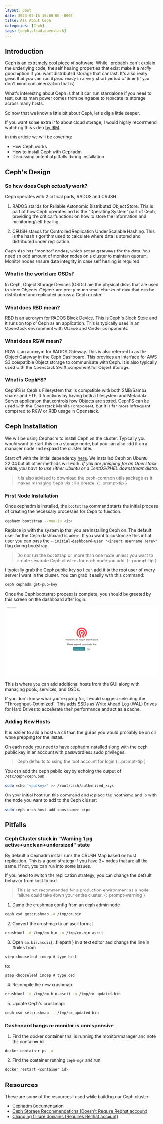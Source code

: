 ```yaml
---
layout: post
date: 2023-07-16 16:00:00 -0600
title: All About Ceph
categories: [Ceph]
tags: [ceph,cloud,openstack]
---
```


## Introduction

Ceph is an extremely cool piece of software. While I probably can't explain the underlying code, the self healing properties that exist make it a *really* good option if you want distributed storage that can last. It's also really great that you can run it prod ready in a very short period of time (if you don't mind containerization that is)

What's interesting about Ceph is that it can run standalone if you need to test, but its main power comes from being able to replicate its storage across many hosts.

So now that we know a little bit about Ceph, let's dig a little deeper. 

If you want some extra info about cloud storage, I would highly recommend watching this video [by IBM](https://www.youtube.com/watch?v=O-XBhVv2pgE&pp=ygUWaW50cm8gdG8gY2xvdWQgc3RvcmFnZQ%3D%3D).

In this article we will be covering:

- How Ceph works
- How to install Ceph with Cephadm
- Discussing potential pitfalls during installation

## Ceph's Design

### So how does Ceph *actually* work?

Ceph operates with 2 critical parts, RADOS and CRUSH.

1. RADOS stands for Reliable Autonomic Distributed Object Store. This is part of how Ceph operates and is the "Operating System" part of Ceph, providing the critical functions on how to store the information and monitoring/self healing.

2. CRUSH stands for Controlled Replication Under Scalable Hashing. This is the hash algorithm used to calculate where data is stored and distributed under replication. 

Ceph also has "monitor" nodes, which act as gateways for the data. You need an odd amount of monitor nodes on a cluster to maintain quorum. Monitor nodes ensure data integrity in case self healing is required.

### What in the world are OSDs?

In Ceph, Object Storage Devices (OSDs) are the physical disks that are used to store Objects. Objects are pretty much small chunks of data that can be distributed and replicated across a Ceph cluster.

### What does RBD mean?

RBD is an acronym for RADOS Block Device. This is Ceph's Block Store and it runs on top of Ceph as an application. This is typically used in an Openstack environment with Glance and Cinder components. 

### What does RGW mean?

RGW is an acronym for RADOS Gateway. This is also referred to as the Object Gateway in the Ceph Dashboard. This provides an interface for AWS S3 compatible Object storage to communicate with Ceph. It is also typically used with the Openstack Swift component for Object Storage.

### What is CephFS?

CephFS is Ceph's Filesystem that is compatible with both SMB/Samba shares and FTP. It functions by having both a filesystem and Metadata Server application that controls how Objects are stored. CephFS can be used with the Openstack Manila component, but it is far more infrequent compared to RGW or RBD usage in Openstack.

## Ceph Installation

We will be using Cephadm to install Ceph on the cluster. Typically you would want to start this on a storage node, but you can also add it on a manager node and expand the cluster later. 

Start off with the initial dependency [here](https://docs.ceph.com/en/latest/cephadm/install/#distribution-specific-installations). We installed Ceph on Ubuntu 22.04 but all other methods will work. *If you are prepping for an Openstack install, you have to use either Ubuntu or a CentOS/RHEL downstream distro*.

> It is also advised to download the ceph-common utils package as it makes managing Ceph via cli a breeze.
{: .prompt-tip }

### First Node Installation

Once cephadm is installed, the ``bootstrap`` command starts the initial process of creating the necessary processes for Ceph to function. 

```bash
cephadm bootstrap --mon-ip <ip>
```

Replace ip with the system ip that you are installing Ceph on. The default user for the Ceph dashboard is ``admin``. If you want to customize this initial user you can pass the ``--initial-dashboard-user "<insert username here>"`` flag during bootstrap.

> Do *not* run the bootstrap on more than one node unless you want to create separate Ceph clusters for each node you add.
{: .prompt-tip }

I typically grab the Ceph public key so I can add it to the root user of every server I want in the cluster. You can grab it easily with this command:

```bash
ceph cephadm get-pub-key
```

Once the Ceph bootstrap process is complete, you should be greeted by this screen on the dashboard after login:

![Ceph Dashboard Expand Cluster page](assets/images/Ceph%20Dashboard%20Expand%20Cluster.png)   

This is where you can add additional hosts from the GUI along with managing pools, services, and OSDs. 

If you don't know what you're going for, I would suggest selecting the "Throughput-Optimized". This adds SSDs as Write Ahead Log (WAL) Drives for Hard Drives to accelerate their performance and act as a cache.


### Adding New Hosts

It is easier to add a host via cli than the gui as you would probably be on cli while prepping for the install.

On each node you need to have cephadm installed along with the ceph public key in an account with passwordless sudo privileges. 

> Ceph defaults to using the root account for login
{: .prompt-tip }

You can add the ceph public key by echoing the output of ``/etc/ceph/ceph.pub``

```bash
sudo echo '<pubkey>' >> /root/.ssh/authorized_keys
```

On your initial host run this command and replace the hostname and ip with the node you want to add to the Ceph cluster:

```bash
sudo ceph orch host add <hostname> <ip> 
```

## Pitfalls


### Ceph Cluster stuck in "Warning 1 pg active+unclean+undersized" state

By default a Cephadm install runs the CRUSH Map based on host replication. This is a good strategy if you have 3+ nodes that are all the same. If not, you can run into some issues.

If you need to switch the replication strategy, you can change the default behavior from host to osd. 

> This is not recommended for a production environment as a node failure could take down your entire cluster.
{: .prompt-warning }

1. Dump the crushmap config from an ceph admin node

```bash
ceph osd getcrushmap -o /tmp/cm.bin
```

2. Convert the crushmap to an ascii format

```bash
crushtool -d /tmp/cm.bin -o /tmp/cm.bin.ascii
```

3. Open `cm.bin.ascii`{: .filepath } in a text editor and change the line in #rules from: 

```
step chooseleaf indep 0 type host
```
to:
```
step chooseleaf indep 0 type osd
```

4. Recompile the new crushmap:
```bash
crushtool -c /tmp/cm.bin.ascii -o /tmp/cm_updated.bin
```

5. Update Ceph's crushmap:
```bash
ceph osd setcrushmap -i /tmp/cm_updated.bin
```

### Dashboard hangs or monitor is unresponsive

1. Find the docker container that is running the monitor/manager and note the container id
```bash
docker container ps -a
```

2. Find the container running ``ceph-mgr`` and run:
```bash
docker restart <container id>
```

## Resources

These are some of the resources I used while building our Ceph cluster:

- [Cephadm Documentation](https://docs.ceph.com/en/latest/cephadm/)
- [Ceph Storage Recommendations (Doesn't Require Redhat account)](https://access.redhat.com/documentation/en-us/red_hat_ceph_storage/4/html/installation_guide/red-hat-ceph-storage-considerations-and-recommendations)
- [Changing failure domains (Requires Redhat account)](https://access.redhat.com/solutions/6518681)